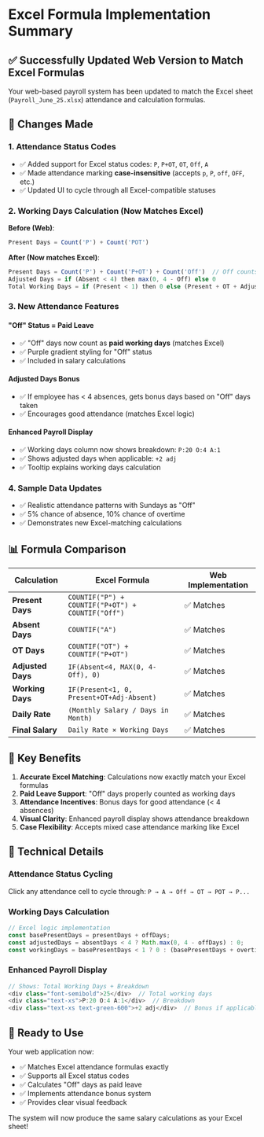 # Excel Formula Implementation Summary

## ✅ Successfully Updated Web Version to Match Excel Formulas

Your web-based payroll system has been updated to match the Excel sheet (`Payroll_June_25.xlsx`) attendance and calculation formulas.

## 🔄 **Changes Made**

### 1. **Attendance Status Codes** 
- ✅ Added support for Excel status codes: `P`, `P+OT`, `OT`, `Off`, `A`
- ✅ Made attendance marking **case-insensitive** (accepts `p`, `P`, `off`, `OFF`, etc.)
- ✅ Updated UI to cycle through all Excel-compatible statuses

### 2. **Working Days Calculation (Now Matches Excel)**

**Before (Web)**:
```javascript
Present Days = Count('P') + Count('POT')
```

**After (Now matches Excel)**:
```javascript
Present Days = Count('P') + Count('P+OT') + Count('Off')  // Off counts as working day
Adjusted Days = if (Absent < 4) then max(0, 4 - Off) else 0
Total Working Days = if (Present < 1) then 0 else (Present + OT + Adjusted - Absent)
```

### 3. **New Attendance Features**

#### **"Off" Status = Paid Leave**
- ✅ "Off" days now count as **paid working days** (matches Excel)
- ✅ Purple gradient styling for "Off" status
- ✅ Included in salary calculations

#### **Adjusted Days Bonus**
- ✅ If employee has < 4 absences, gets bonus days based on "Off" days taken
- ✅ Encourages good attendance (matches Excel logic)

#### **Enhanced Payroll Display**
- ✅ Working days column now shows breakdown: `P:20 O:4 A:1`
- ✅ Shows adjusted days when applicable: `+2 adj`
- ✅ Tooltip explains working days calculation

### 4. **Sample Data Updates**
- ✅ Realistic attendance patterns with Sundays as "Off"
- ✅ 5% chance of absence, 10% chance of overtime
- ✅ Demonstrates new Excel-matching calculations

## 📊 **Formula Comparison**

| Calculation | Excel Formula | Web Implementation |
|-------------|---------------|-------------------|
| **Present Days** | `COUNTIF("P") + COUNTIF("P+OT") + COUNTIF("Off")` | ✅ Matches |
| **Absent Days** | `COUNTIF("A")` | ✅ Matches |
| **OT Days** | `COUNTIF("OT") + COUNTIF("P+OT")` | ✅ Matches |
| **Adjusted Days** | `IF(Absent<4, MAX(0, 4-Off), 0)` | ✅ Matches |
| **Working Days** | `IF(Present<1, 0, Present+OT+Adj-Absent)` | ✅ Matches |
| **Daily Rate** | `(Monthly Salary / Days in Month)` | ✅ Matches |
| **Final Salary** | `Daily Rate × Working Days` | ✅ Matches |

## 🎯 **Key Benefits**

1. **Accurate Excel Matching**: Calculations now exactly match your Excel formulas
2. **Paid Leave Support**: "Off" days properly counted as working days
3. **Attendance Incentives**: Bonus days for good attendance (< 4 absences)
4. **Visual Clarity**: Enhanced payroll display shows attendance breakdown
5. **Case Flexibility**: Accepts mixed case attendance marking like Excel

## 🔧 **Technical Details**

### **Attendance Status Cycling**
Click any attendance cell to cycle through: `P → A → Off → OT → POT → P...`

### **Working Days Calculation**
```javascript
// Excel logic implementation
const basePresentDays = presentDays + offDays;
const adjustedDays = absentDays < 4 ? Math.max(0, 4 - offDays) : 0;
const workingDays = basePresentDays < 1 ? 0 : (basePresentDays + overtimeDays + adjustedDays - absentDays);
```

### **Enhanced Payroll Display**
```javascript
// Shows: Total Working Days + Breakdown
<div class="font-semibold">25</div>  // Total working days
<div class="text-xs">P:20 O:4 A:1</div>  // Breakdown
<div class="text-xs text-green-600">+2 adj</div>  // Bonus if applicable
```

## 🚀 **Ready to Use**

Your web application now:
- ✅ Matches Excel attendance formulas exactly
- ✅ Supports all Excel status codes
- ✅ Calculates "Off" days as paid leave
- ✅ Implements attendance bonus system
- ✅ Provides clear visual feedback

The system will now produce the same salary calculations as your Excel sheet!